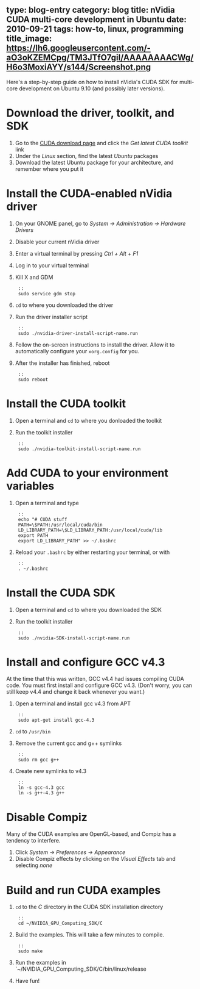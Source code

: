 type: blog-entry
category: blog
title: nVidia CUDA multi-core development in Ubuntu
date: 2010-09-21
tags: how-to, linux, programming
title_image: https://lh6.googleusercontent.com/-aO3oKZEMCpg/TM3JTfO7giI/AAAAAAAACWg/H6o3MoxiAYY/s144/Screenshot.png
---

Here's a step-by-step guide on how to install nVidia's CUDA SDK for multi-core
development on Ubuntu 9.10 (and possibly later versions).

# Download the driver, toolkit, and SDK

1. Go to the [CUDA download page][cudadownload] and click the *Get latest CUDA
   toolkit* link
2. Under the *Linux* section, find the latest *Ubuntu* packages
3. Download the latest Ubuntu package for your architecture, and remember where
   you put it

[cudadownload]:http://developer.nvidia.com/cuda-downloads

# Install the CUDA-enabled nVidia driver

1. On your GNOME panel, go to *System -> Administration -> Hardware Drivers*
2. Disable your current nVidia driver
3. Enter a virtual terminal by pressing *Ctrl + Alt + F1*
4. Log in to your virtual terminal
5. Kill X and GDM

        ::
        sudo service gdm stop

6. `cd` to where you downloaded the driver
7. Run the driver installer script

        ::
        sudo ./nvidia-driver-install-script-name.run

8. Follow the on-screen instructions to install the driver. Allow it to
   automatically configure your `xorg.config` for you.
9. After the installer has finished, reboot

        ::
        sudo reboot

# Install the CUDA toolkit

1. Open a terminal and `cd` to where you donloaded the toolkit
2. Run the toolkit installer

        ::
        sudo ./nvidia-toolkit-install-script-name.run

# Add CUDA to your environment variables

1. Open a terminal and type

        ::
        echo "# CUDA stuff
        PATH=\$PATH:/usr/local/cuda/bin
        LD_LIBRARY_PATH=\$LD_LIBRARY_PATH:/usr/local/cuda/lib
        export PATH
        export LD_LIBRARY_PATH" >> ~/.bashrc

2. Reload your `.bashrc` by either restarting your terminal, or with

        ::
        . ~/.bashrc

# Install the CUDA SDK

1. Open a terminal and `cd` to where you downloaded the SDK
2. Run the toolkit installer

        ::
        sudo ./nvidia-SDK-install-script-name.run

# Install and configure GCC v4.3

At the time that this was written, GCC v4.4 had issues compiling CUDA code. You
must first install and configure GCC v4.3. (Don't worry, you can still keep 
v4.4 and change it back whenever you want.)

1. Open a terminal and install gcc v4.3 from APT

        ::
        sudo apt-get install gcc-4.3

2. `cd` to `/usr/bin`
3. Remove the current gcc and g++ symlinks

        ::
        sudo rm gcc g++

4. Create new symlinks to v4.3

        ::
        ln -s gcc-4.3 gcc
        ln -s g++-4.3 g++

# Disable Compiz

Many of the CUDA examples are OpenGL-based, and Compiz has a tendency to
interfere.

1. Click *System -> Preferences -> Appearance*
2. Disable Compiz effects by clicking on the *Visual Effects* tab and selecting
   *none*

# Build and run CUDA examples
1. `cd` to the *C* directory in the CUDA SDK installation directory

        ::
        cd ~/NVIDIA_GPU_Computing_SDK/C

2. Build the examples. This will take a few minutes to compile.

        ::
        sudo make

3. Run the examples in `~/NVIDIA_GPU_Computing_SDK/C/bin/linux/release
4. Have fun!

